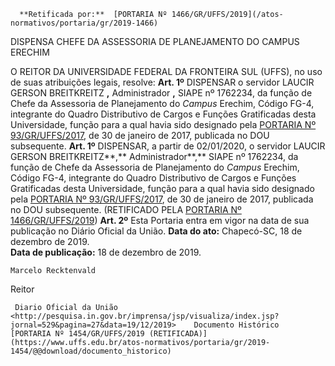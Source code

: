       **Retificada por:**  [PORTARIA Nº 1466/GR/UFFS/2019](/atos-normativos/portaria/gr/2019-1466) 

   DISPENSA CHEFE DA ASSESSORIA DE PLANEJAMENTO DO CAMPUS ERECHIM  

 O REITOR DA UNIVERSIDADE FEDERAL DA FRONTEIRA SUL (UFFS), no uso de suas atribuições legais, resolve:   **Art. 1º**  DISPENSAR o servidor LAUCIR GERSON BREITKREITZ **,**  Administrador **,** SIAPE nº 1762234, da função de Chefe da Assessoria de Planejamento do *Campus*  Erechim, Código FG-4, integrante do Quadro Distributivo de Cargos e Funções Gratificadas desta Universidade, função para a qual havia sido designado pela [PORTARIA Nº 93/GR/UFFS/2017](https://www.uffs.edu.br/atos-normativos/portaria/gr/2017-0093), de 30 de janeiro de 2017, publicada no DOU subsequente.  **Art. 1º** DISPENSAR, a partir de 02/01/2020, o servidor LAUCIR GERSON BREITKREITZ**,** Administrador**,** SIAPE nº 1762234, da função de Chefe da Assessoria de Planejamento do *Campus* Erechim, Código FG-4, integrante do Quadro Distributivo de Cargos e Funções Gratificadas desta Universidade, função para a qual havia sido designado pela [PORTARIA Nº 93/GR/UFFS/2017](https://www.uffs.edu.br/atos-normativos/portaria/gr/2017-0093), de 30 de janeiro de 2017, publicada no DOU subsequente. (RETIFICADO PELA [PORTARIA Nº 1466/GR/UFFS/2019](https://www.uffs.edu.br/atos-normativos/portaria/gr/2019-1466))   **Art. 2º**  Esta Portaria entra em vigor na data de sua publicação no Diário Oficial da União.        **Data do ato:** Chapecó-SC, 18 de dezembro de 2019.   
 **Data de publicação:**  18 de dezembro de 2019. 

    Marcelo Recktenvald   
 Reitor 

     Diario Oficial da União <http://pesquisa.in.gov.br/imprensa/jsp/visualiza/index.jsp?jornal=529&pagina=27&data=19/12/2019>    Documento Histórico  [PORTARIA Nº 1454/GR/UFFS/2019 (RETIFICADA)](https://www.uffs.edu.br/atos-normativos/portaria/gr/2019-1454/@@download/documento_historico)     
      